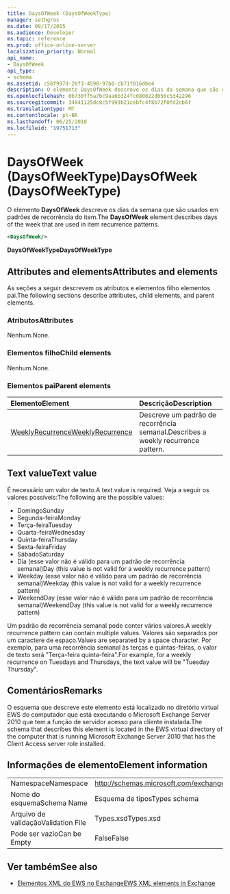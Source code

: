 ```yaml
---
title: DaysOfWeek (DaysOfWeekType)
manager: sethgros
ms.date: 09/17/2015
ms.audience: Developer
ms.topic: reference
ms.prod: office-online-server
localization_priority: Normal
api_name:
- DaysOfWeek
api_type:
- schema
ms.assetid: c56f997d-28f3-4590-97b0-cb71f016dbe4
description: O elemento DaysOfWeek descreve os dias da semana que são usados em padrões de recorrência do item.
ms.openlocfilehash: 0b730ff5a7bc9aa6b324fc080022d056c5342296
ms.sourcegitcommit: 34041125dc8c5f993b21cebfc4f8b72f0fd2cb6f
ms.translationtype: MT
ms.contentlocale: pt-BR
ms.lasthandoff: 06/25/2018
ms.locfileid: "19751713"
---
```

# <a name="daysofweek-daysofweektype"></a><span data-ttu-id="ef785-103">DaysOfWeek (DaysOfWeekType)</span><span class="sxs-lookup"><span data-stu-id="ef785-103">DaysOfWeek (DaysOfWeekType)</span></span>

<span data-ttu-id="ef785-104">O elemento **DaysOfWeek** descreve os dias da semana que são usados em padrões de recorrência do item.</span><span class="sxs-lookup"><span data-stu-id="ef785-104">The **DaysOfWeek** element describes days of the week that are used in item recurrence patterns.</span></span> 
  
```XML
<DaysOfWeek/>
```

<span data-ttu-id="ef785-105">**DaysOfWeekType**</span><span class="sxs-lookup"><span data-stu-id="ef785-105">**DaysOfWeekType**</span></span>

## <a name="attributes-and-elements"></a><span data-ttu-id="ef785-106">Attributes and elements</span><span class="sxs-lookup"><span data-stu-id="ef785-106">Attributes and elements</span></span>

<span data-ttu-id="ef785-107">As seções a seguir descrevem os atributos e elementos filho elementos pai.</span><span class="sxs-lookup"><span data-stu-id="ef785-107">The following sections describe attributes, child elements, and parent elements.</span></span>
  
### <a name="attributes"></a><span data-ttu-id="ef785-108">Atributos</span><span class="sxs-lookup"><span data-stu-id="ef785-108">Attributes</span></span>

<span data-ttu-id="ef785-109">Nenhum.</span><span class="sxs-lookup"><span data-stu-id="ef785-109">None.</span></span>
  
### <a name="child-elements"></a><span data-ttu-id="ef785-110">Elementos filho</span><span class="sxs-lookup"><span data-stu-id="ef785-110">Child elements</span></span>

<span data-ttu-id="ef785-111">Nenhum.</span><span class="sxs-lookup"><span data-stu-id="ef785-111">None.</span></span>
  
### <a name="parent-elements"></a><span data-ttu-id="ef785-112">Elementos pai</span><span class="sxs-lookup"><span data-stu-id="ef785-112">Parent elements</span></span>

|<span data-ttu-id="ef785-113">**Elemento**</span><span class="sxs-lookup"><span data-stu-id="ef785-113">**Element**</span></span>|<span data-ttu-id="ef785-114">**Descrição**</span><span class="sxs-lookup"><span data-stu-id="ef785-114">**Description**</span></span>|
|:-----|:-----|
|[<span data-ttu-id="ef785-115">WeeklyRecurrence</span><span class="sxs-lookup"><span data-stu-id="ef785-115">WeeklyRecurrence</span></span>](weeklyrecurrence.md) <br/> |<span data-ttu-id="ef785-116">Descreve um padrão de recorrência semanal.</span><span class="sxs-lookup"><span data-stu-id="ef785-116">Describes a weekly recurrence pattern.</span></span>  <br/> |
   
## <a name="text-value"></a><span data-ttu-id="ef785-117">Text value</span><span class="sxs-lookup"><span data-stu-id="ef785-117">Text value</span></span>

<span data-ttu-id="ef785-118">É necessário um valor de texto.</span><span class="sxs-lookup"><span data-stu-id="ef785-118">A text value is required.</span></span> <span data-ttu-id="ef785-119">Veja a seguir os valores possíveis:</span><span class="sxs-lookup"><span data-stu-id="ef785-119">The following are the possible values:</span></span>
  
- <span data-ttu-id="ef785-120">Domingo</span><span class="sxs-lookup"><span data-stu-id="ef785-120">Sunday</span></span>    
- <span data-ttu-id="ef785-121">Segunda-feira</span><span class="sxs-lookup"><span data-stu-id="ef785-121">Monday</span></span>    
- <span data-ttu-id="ef785-122">Terça-feira</span><span class="sxs-lookup"><span data-stu-id="ef785-122">Tuesday</span></span>    
- <span data-ttu-id="ef785-123">Quarta-feira</span><span class="sxs-lookup"><span data-stu-id="ef785-123">Wednesday</span></span>    
- <span data-ttu-id="ef785-124">Quinta-feira</span><span class="sxs-lookup"><span data-stu-id="ef785-124">Thursday</span></span>    
- <span data-ttu-id="ef785-125">Sexta-feira</span><span class="sxs-lookup"><span data-stu-id="ef785-125">Friday</span></span>    
- <span data-ttu-id="ef785-126">Sábado</span><span class="sxs-lookup"><span data-stu-id="ef785-126">Saturday</span></span>    
- <span data-ttu-id="ef785-127">Dia (esse valor não é válido para um padrão de recorrência semanal)</span><span class="sxs-lookup"><span data-stu-id="ef785-127">Day (this value is not valid for a weekly recurrence pattern)</span></span>    
- <span data-ttu-id="ef785-128">Weekday (esse valor não é válido para um padrão de recorrência semanal)</span><span class="sxs-lookup"><span data-stu-id="ef785-128">Weekday (this value is not valid for a weekly recurrence pattern)</span></span>    
- <span data-ttu-id="ef785-129">WeekendDay (esse valor não é válido para um padrão de recorrência semanal)</span><span class="sxs-lookup"><span data-stu-id="ef785-129">WeekendDay (this value is not valid for a weekly recurrence pattern)</span></span>
    
<span data-ttu-id="ef785-130">Um padrão de recorrência semanal pode conter vários valores.</span><span class="sxs-lookup"><span data-stu-id="ef785-130">A weekly recurrence pattern can contain multiple values.</span></span> <span data-ttu-id="ef785-131">Valores são separados por um caractere de espaço.</span><span class="sxs-lookup"><span data-stu-id="ef785-131">Values are separated by a space character.</span></span> <span data-ttu-id="ef785-132">Por exemplo, para uma recorrência semanal às terças e quintas-feiras, o valor de texto será "Terça-feira quinta-feira".</span><span class="sxs-lookup"><span data-stu-id="ef785-132">For example, for a weekly recurrence on Tuesdays and Thursdays, the text value will be "Tuesday Thursday".</span></span>
  
## <a name="remarks"></a><span data-ttu-id="ef785-133">Comentários</span><span class="sxs-lookup"><span data-stu-id="ef785-133">Remarks</span></span>

<span data-ttu-id="ef785-134">O esquema que descreve este elemento está localizado no diretório virtual EWS do computador que está executando o Microsoft Exchange Server 2010 que tem a função de servidor acesso para cliente instalada.</span><span class="sxs-lookup"><span data-stu-id="ef785-134">The schema that describes this element is located in the EWS virtual directory of the computer that is running Microsoft Exchange Server 2010 that has the Client Access server role installed.</span></span>
  
## <a name="element-information"></a><span data-ttu-id="ef785-135">Informações de elemento</span><span class="sxs-lookup"><span data-stu-id="ef785-135">Element information</span></span>

|||
|:-----|:-----|
|<span data-ttu-id="ef785-136">Namespace</span><span class="sxs-lookup"><span data-stu-id="ef785-136">Namespace</span></span>  <br/> |http://schemas.microsoft.com/exchange/services/2006/types  <br/> |
|<span data-ttu-id="ef785-137">Nome do esquema</span><span class="sxs-lookup"><span data-stu-id="ef785-137">Schema Name</span></span>  <br/> |<span data-ttu-id="ef785-138">Esquema de tipos</span><span class="sxs-lookup"><span data-stu-id="ef785-138">Types schema</span></span>  <br/> |
|<span data-ttu-id="ef785-139">Arquivo de validação</span><span class="sxs-lookup"><span data-stu-id="ef785-139">Validation File</span></span>  <br/> |<span data-ttu-id="ef785-140">Types.xsd</span><span class="sxs-lookup"><span data-stu-id="ef785-140">Types.xsd</span></span>  <br/> |
|<span data-ttu-id="ef785-141">Pode ser vazio</span><span class="sxs-lookup"><span data-stu-id="ef785-141">Can be Empty</span></span>  <br/> |<span data-ttu-id="ef785-142">False</span><span class="sxs-lookup"><span data-stu-id="ef785-142">False</span></span>  <br/> |
   
## <a name="see-also"></a><span data-ttu-id="ef785-143">Ver também</span><span class="sxs-lookup"><span data-stu-id="ef785-143">See also</span></span>

- [<span data-ttu-id="ef785-144">Elementos XML do EWS no Exchange</span><span class="sxs-lookup"><span data-stu-id="ef785-144">EWS XML elements in Exchange</span></span>](ews-xml-elements-in-exchange.md)

